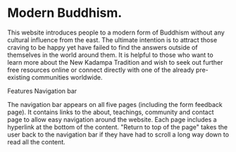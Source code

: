 # Modern Buddhism.

This website introduces people to a modern form of Buddhism without any cultural influence from the east. The ultimate intention is to attract those craving to be happy yet have failed to find the answers outside of themselves in the world around them. It is helpful to those who want to learn more about the New Kadampa Tradition and wish to seek out further free resources online or connect directly with one of the already pre-existing communities worldwide.

<am I responsive screenshot>

Features
Navigation bar

The navigation bar appears on all five pages (including the form feedback page). It contains links to the about, teachings, community and contact page to allow easy navigation around the website. Each page includes a hyperlink at the bottom of the content. "Return to top of the page" takes the user back to the navigation bar if they have had to scroll a long way down to read all the content.